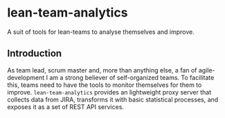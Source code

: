 # lean-team-analytics
A suit of tools for lean-teams to analyse themselves and improve.

## Introduction
As team lead, scrum master and, more than anything else, a fan of agile-development I am a strong believer of self-organized teams. To facilitate this, teams need to have the tools to monitor themselves for them to improve. ``lean-team-analytics`` provides an lightweight proxy server that collects data from JIRA, transforms it with basic statistical processes, and exposes it as a set of REST API services.
